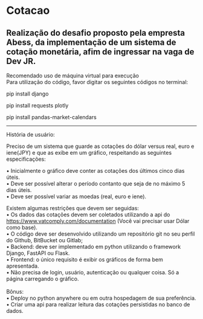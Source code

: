 # Cotacao
<h2>Realização do desafio proposto pela empresta Abess, da implementação de um sistema de cotação monetária, afim de ingressar na vaga de Dev JR.</h2>

Recomendado uso de máquina virtual para execução<br>
Para utilização do código, favor digitar os seguintes códigos no terminal:

pip install django

pip install requests plotly

pip install pandas-market-calendars


-------
História de usuário:

Preciso de um sistema que guarde as cotações do dólar versus real, euro e iene(JPY) e que as exibe em um gráfico, respeitando as seguintes especificações:

•	Inicialmente o gráfico deve conter as cotações dos últimos cinco dias úteis.<br>
•	Deve ser possível alterar o período contanto que seja de no máximo 5 dias úteis.<br>
•	Deve ser possível variar as moedas (real, euro e iene).<br>

Existem algumas restrições que devem ser seguidas:<br>
•	Os dados das cotações devem ser coletados utilizando a api do https://www.vatcomply.com/documentation (Você vai precisar usar Dólar como base). <br>
•	O código deve ser desenvolvido utilizando um repositório git no seu perfil do Github, BitBucket ou Gitlab;<br>
•	Backend: deve ser implementado em python utilizando o framework Django, FastAPI ou Flask.<br>
•	Frontend: o único requisito é exibir os gráficos de forma bem apresentada.<br>
•	Não precisa de login, usuário, autenticação ou qualquer coisa. Só a página carregando o gráfico.<br>
<br>
Bônus:<br>
•	Deploy no python anywhere ou em outra hospedagem de sua preferência.<br>
•	Criar uma api para realizar leitura das cotações persistidas no banco de dados.<br>

